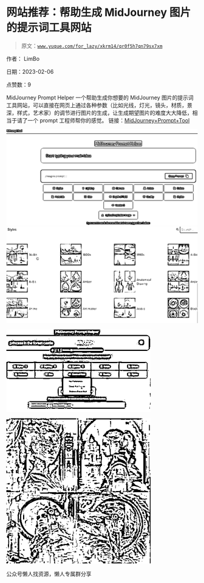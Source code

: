 # 网站推荐：帮助生成 MidJourney 图片的提示词工具网站

> 原文：[`www.yuque.com/for_lazy/xkrm14/qr0f5h7qn79sx7xm`](https://www.yuque.com/for_lazy/xkrm14/qr0f5h7qn79sx7xm)



作者： LimBo



日期：2023-02-06



点赞数：9

<ne-hole id="u1487a3f1" data-lake-id="u1487a3f1">

MidJourney Prompt Helper 一个帮助生成你想要的 MidJourney 图片的提示词工具网站，可以直接在网页上通过各种参数（比如光线，灯光，镜头，材质，景深，样式，艺术家）的调节进行图片的生成，让生成期望图片的难度大大降低，相当于请了一个 prompt 工程师帮你的感觉。 链接：[MidJourney+Prompt+Tool](https://prompt.noonshot.com/midjourney)



![](img/f34e116099fde68cf8c4dfbbf6f15bdb.png)  <ne-p id="u58296714" data-lake-id="u58296714">![](img/71f95ebe76e4002044113275cfaa487f.png)



![](img/025b3cf1a7062531527580c70679795d.png)



![](img/7fa594b265cae810d5a8f13ad65ef8a5.png)

<ne-hole id="udb5393f7" data-lake-id="udb5393f7">

公众号懒人找资源，懒人专属群分享

</ne-hole></ne-p></ne-hole>